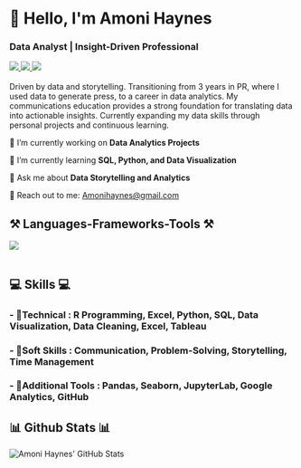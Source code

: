 <h1 align="left">👋 Hello, I'm Amoni Haynes</h1>
<h3 align="left">Data Analyst | Insight-Driven Professional</h3>

<div align="left"> 
  <a href="mailto:Amonihaynes@gmail.com" target="_blank">
    <img src="https://img.shields.io/badge/Gmail-D14836?style=for-the-badge&logo=gmail&logoColor=white" target="_blank" />
  </a> 
  <a href="https://www.linkedin.com/in/amoni-haynes-0b0bb6154/" target="_blank">
    <img src="https://img.shields.io/badge/LinkedIn-0077B5?style=for-the-badge&logo=linkedin&logoColor=white" target="_blank" />
  </a>
  <a href="resume.pdf" target="_blank">
    <img src="https://img.shields.io/badge/Resume-32CD32?style=for-the-badge&logo=read-the-docs&logoColor=white" target="_blank" />
  </a>
</div>

<br> 
Driven by data and storytelling. Transitioning from 3 years in PR, where I used data to generate press, to a career in data analytics. My communications education provides a strong foundation for translating data into actionable insights. Currently expanding my data skills through personal projects and continuous learning.

<br> 

<div align="left">
 
 🔭 I’m currently working on **Data Analytics Projects**
 
 🌱 I’m currently learning **SQL, Python, and Data Visualization**

💬 Ask me about **Data Storytelling and Analytics**

📧 Reach out to me: Amonihaynes@gmail.com

 </div>

<h2 align="left">⚒️ Languages-Frameworks-Tools ⚒️</h2>
<div align="left">
    <img src="https://skillicons.dev/icons?i=python,r,mysql,github,vscode" /><br>
</div>

<br/>

<div align="left">
    <h2 align="left">💻 Skills 💻</h2>
        <h3>- 📕Technical : R Programming, Excel, Python, SQL, Data Visualization, Data Cleaning, Excel, Tableau</h3>
        <h3>- 📗Soft Skills : Communication, Problem-Solving, Storytelling, Time Management</h3>
        <h3>- 📙Additional Tools :  Pandas, Seaborn, JupyterLab, Google Analytics, GitHub</h3>
 </div>

<h2 align="left">📊 Github Stats 📊</h2>

![Amoni Haynes' GitHub Stats](https://github-readme-stats.vercel.app/api?username=AmoniH12-3&show_icons=true&theme=radical)
